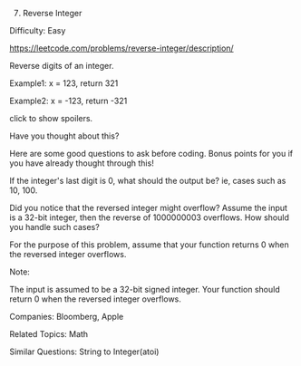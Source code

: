 7. Reverse Integer

Difficulty: Easy

https://leetcode.com/problems/reverse-integer/description/

Reverse digits of an integer.

Example1: x = 123, return 321

Example2: x = -123, return -321

click to show spoilers.

Have you thought about this?

Here are some good questions to ask before coding. Bonus points for you if you have already thought through this!

If the integer's last digit is 0, what should the output be? ie, cases such as 10, 100.

Did you notice that the reversed integer might overflow? Assume the input is a 32-bit integer, then the reverse of 1000000003 overflows. How should you handle such cases?

For the purpose of this problem, assume that your function returns 0 when the reversed integer overflows.

Note:

The input is assumed to be a 32-bit signed integer. Your function should return 0 when the reversed integer overflows.

Companies: Bloomberg, Apple

Related Topics: Math

Similar Questions: String to Integer(atoi)
